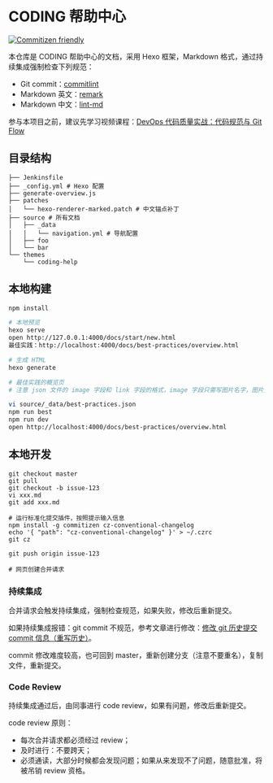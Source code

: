 # CODING 帮助中心

[![Commitizen friendly](https://img.shields.io/badge/commitizen-friendly-brightgreen.svg)](http://commitizen.github.io/cz-cli/)

本仓库是 CODING 帮助中心的文档，采用 Hexo 框架，Markdown 格式，通过持续集成强制检查下列规范：

-   Git commit：[commitlint](https://juejin.im/post/6844903710112350221) 
-   Markdown 英文：[remark](https://www.npmjs.com/package/remark-cli)
-   Markdown 中文：[lint-md](https://github.com/lint-md/lint-md)

参与本项目之前，建议先学习视频课程：[DevOps 代码质量实战：代码规范与 Git Flow](https://cloud.tencent.com/edu/learning/live-2837)

## 目录结构

```text
├── Jenkinsfile
├── _config.yml # Hexo 配置
├── generate-overview.js
├── patches
│   └── hexo-renderer-marked.patch # 中文锚点补丁
├── source # 所有文档
│   ├── _data
│   │   └── navigation.yml # 导航配置
│   ├── foo
│   └── bar
└── themes
    └── coding-help
```

## 本地构建

```bash
npm install

# 本地预览
hexo serve
open http://127.0.0.1:4000/docs/start/new.html
最佳实践：http://localhost:4000/docs/best-practices/overview.html

# 生成 HTML
hexo generate

# 最佳实践的概览页
# 注意 json 文件的 image 字段和 link 字段的格式，image 字段只需写图片名字，图片放在 themes/coding-help/source/images/best-practices

vi source/_data/best-practices.json
npm run best
npm run dev
open http://localhost:4000/docs/best-practices/overview.html
```

## 本地开发

```shell
git checkout master
git pull
git checkout -b issue-123
vi xxx.md
git add xxx.md

# 运行标准化提交插件，按照提示输入信息
npm install -g commitizen cz-conventional-changelog
echo '{ "path": "cz-conventional-changelog" }' > ~/.czrc
git cz

git push origin issue-123

# 网页创建合并请求
```

### 持续集成

合并请求会触发持续集成，强制检查规范，如果失败，修改后重新提交。

如果持续集成报错：git commit 不规范，参考文章进行修改：[修改 git 历史提交 commit 信息（重写历史）](https://help.coding.net/docs/ci/practice/lint/git-commit.html#modify)。

commit 修改难度较高，也可回到 master，重新创建分支（注意不要重名），复制文件，重新提交。

### Code Review

持续集成通过后，由同事进行 code review，如果有问题，修改后重新提交。

code review 原则：

-   每次合并请求都必须经过 review；
-   及时进行：不要跨天；
-   必须通读，大部分时候都会发现问题；如果从来发现不了问题，随意批准，将被吊销 review 资格。
